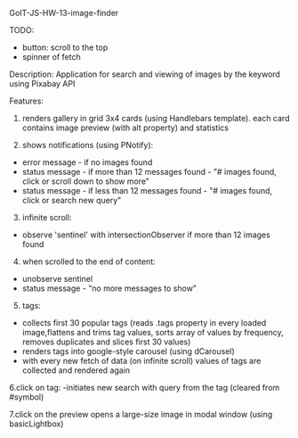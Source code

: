 GoIT-JS-HW-13-image-finder

TODO:
- button: scroll to the top
- spinner of fetch

Description:
Application for search and viewing of images by the keyword using Pixabay API

Features:

1. renders gallery in grid 3x4 cards (using Handlebars template). each card contains image preview (with alt property) and statistics 

2. shows notifications (using PNotify):
- error message - if no images found
- status message - if more than 12 messages found - "# images found, click or
  scroll down to show more"
- status message - if less than 12 messages found - "# images found, click or
  search new query"

3. infinite scroll: 
- observe 'sentinel' with intersectionObserver if more than 12 images found

4. when scrolled to the end of content:
- unobserve sentinel
- status message - "no more messages to show"

5. tags:
- collects first 30 popular tags (reads .tags property in every loaded image,flattens and trims tag values, sorts array of values by frequency, removes duplicates and slices first 30 values)
- renders tags into google-style carousel (using dCarousel)
- with every new fetch of data (on infinite scroll) values of tags are collected and rendered again

6.click on tag: 
-initiates new search with query from the tag (cleared from #symbol)

7.click on the preview opens a large-size image in modal window (using basicLightbox)
